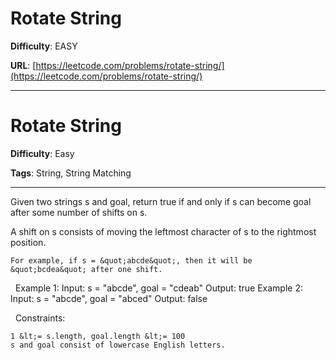 # Rotate String

**Difficulty**: EASY

**URL**: [https://leetcode.com/problems/rotate-string/](https://leetcode.com/problems/rotate-string/)

---

# Rotate String

**Difficulty**: Easy

**Tags**: String, String Matching

---

Given two strings s and goal, return true if and only if s can become goal after some number of shifts on s.

A shift on s consists of moving the leftmost character of s to the rightmost position.


	For example, if s = &quot;abcde&quot;, then it will be &quot;bcdea&quot; after one shift.


&nbsp;
Example 1:
Input: s = "abcde", goal = "cdeab"
Output: true
Example 2:
Input: s = "abcde", goal = "abced"
Output: false

&nbsp;
Constraints:


	1 &lt;= s.length, goal.length &lt;= 100
	s and goal consist of lowercase English letters.




